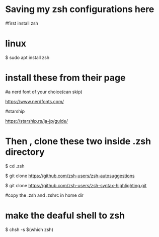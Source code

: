 # Saving my zsh configurations here

#first install zsh

# linux

$ sudo apt install zsh

# install these from their page

#a nerd font of your choice(can skip)

https://www.nerdfonts.com/

#starship

https://starship.rs/ja-jp/guide/


# Then , clone these two inside .zsh directory

$ cd .zsh

$ git clone https://github.com/zsh-users/zsh-autosuggestions

$ git clone https://github.com/zsh-users/zsh-syntax-highlighting.git


#copy the .zsh  and .zshrc in home dir

# make the deaful shell to zsh

$ chsh -s $(which zsh)
